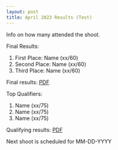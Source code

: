 ```yaml
---
layout: post
title: April 2023 Results (Test)
---
```


Info on how many attended the shoot.

Final Results:
1. First Place: Name (xx/60)
2. Second Place: Name (xx/60)
3. Third Place: Name (xx/60)

Final results: <a href="/results-archive/finals-score-template.pdf">PDF</a>

Top Qualifiers:
1. Name (xx/75)
2. Name (xx/75)
3. Name (xx/75)

Qualifying results: <a href="/results-archive/quali-score-template.pdf">PDF</a>

Next shoot is scheduled for MM-DD-YYYY
